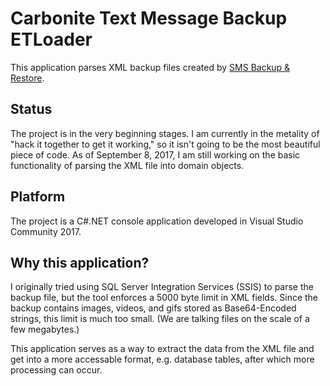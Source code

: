 <h1>Carbonite Text Message Backup ETLoader</h1>
<p>This application parses XML backup files created by <a href="https://play.google.com/store/apps/details?id=com.riteshsahu.SMSBackupRestore&hl=en">SMS Backup & Restore</a>.

<h2>Status</h2>
The project is in the very beginning stages. I am currently in the metality of "hack it together to get it working," so it isn't going to be the most beautiful piece of code. As of September 8, 2017, I am still working on the basic functionality of parsing the XML file into domain objects.

<h2>Platform</h2>
The project is a C#.NET console application developed in Visual Studio Community 2017.

<h2>Why this application?</h2>
<p>I originally tried using SQL Server Integration Services (SSIS) to parse the backup file, but the tool enforces a 5000 byte limit in XML fields. Since the backup contains images, videos, and gifs stored as Base64-Encoded strings, this limit is much too small. (We are talking files on the scale of a few megabytes.)
<p>This application serves as a way to extract the data from the XML file and get into a more accessable format, e.g. database tables, after which more processing can occur.</p>
